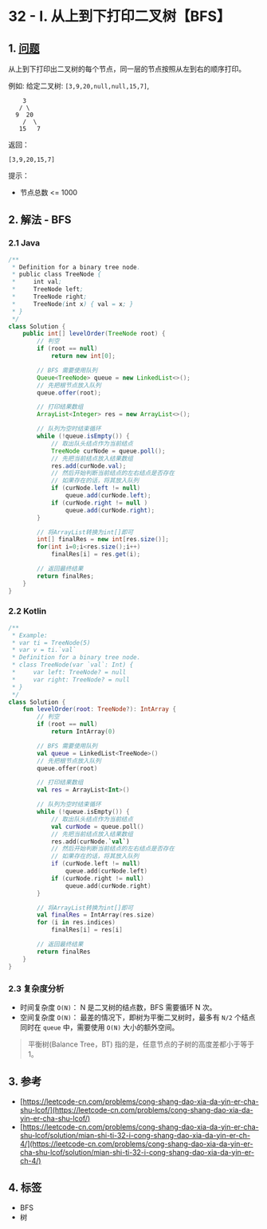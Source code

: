 # 32 - I. 从上到下打印二叉树【BFS】

## 1. [问题](https://leetcode-cn.com/problems/cong-shang-dao-xia-da-yin-er-cha-shu-lcof/)

从上到下打印出二叉树的每个节点，同一层的节点按照从左到右的顺序打印。

例如: 给定二叉树: `[3,9,20,null,null,15,7]`,

```
    3
   / \
  9  20
    /  \
   15   7
```

返回：

```
[3,9,20,15,7]
```

提示：

* 节点总数 <= 1000

## 2. 解法 - BFS

### 2.1 Java

```java
/**
 * Definition for a binary tree node.
 * public class TreeNode {
 *     int val;
 *     TreeNode left;
 *     TreeNode right;
 *     TreeNode(int x) { val = x; }
 * }
 */
class Solution {
    public int[] levelOrder(TreeNode root) {
        // 判空
        if (root == null)
            return new int[0];

        // BFS 需要使用队列
        Queue<TreeNode> queue = new LinkedList<>();
        // 先把根节点放入队列
        queue.offer(root);

        // 打印结果数组
        ArrayList<Integer> res = new ArrayList<>();

        // 队列为空时结束循环
        while (!queue.isEmpty()) {
            // 取出队头结点作为当前结点
            TreeNode curNode = queue.poll();
            // 先把当前结点放入结果数组
            res.add(curNode.val);
            // 然后开始判断当前结点的左右结点是否存在
            // 如果存在的话，将其放入队列
            if (curNode.left != null)
                queue.add(curNode.left);
            if (curNode.right != null )
                queue.add(curNode.right);
        }

        // 将ArrayList转换为int[]即可
        int[] finalRes = new int[res.size()];
        for(int i=0;i<res.size();i++) 
            finalRes[i] = res.get(i);

        // 返回最终结果
        return finalRes;
    }
}
```

### 2.2 Kotlin

```kotlin
/**
 * Example:
 * var ti = TreeNode(5)
 * var v = ti.`val`
 * Definition for a binary tree node.
 * class TreeNode(var `val`: Int) {
 *     var left: TreeNode? = null
 *     var right: TreeNode? = null
 * }
 */
class Solution {
    fun levelOrder(root: TreeNode?): IntArray {
        // 判空
        if (root == null)
            return IntArray(0)

        // BFS 需要使用队列
        val queue = LinkedList<TreeNode>()
        // 先把根节点放入队列
        queue.offer(root)

        // 打印结果数组
        val res = ArrayList<Int>()

        // 队列为空时结束循环
        while (!queue.isEmpty()) {
            // 取出队头结点作为当前结点
            val curNode = queue.poll()
            // 先把当前结点放入结果数组
            res.add(curNode.`val`)
            // 然后开始判断当前结点的左右结点是否存在
            // 如果存在的话，将其放入队列
            if (curNode.left != null)
                queue.add(curNode.left)
            if (curNode.right != null)
                queue.add(curNode.right)
        }

        // 将ArrayList转换为int[]即可
        val finalRes = IntArray(res.size)
        for (i in res.indices)
            finalRes[i] = res[i]

        // 返回最终结果
        return finalRes
    }
}
```

### 2.3 复杂度分析

* 时间复杂度 `O(N)`： N 是二叉树的结点数，BFS 需要循环 N 次。
* 空间复杂度 `O(N)`： 最差的情况下，即树为平衡二叉树时，最多有 `N/2` 个结点同时在 `queue` 中，需要使用 `O(N)` 大小的额外空间。

> 平衡树(Balance Tree，BT) 指的是，任意节点的子树的高度差都小于等于1。

## 3. 参考

* [https://leetcode-cn.com/problems/cong-shang-dao-xia-da-yin-er-cha-shu-lcof/](https://leetcode-cn.com/problems/cong-shang-dao-xia-da-yin-er-cha-shu-lcof/)
* [https://leetcode-cn.com/problems/cong-shang-dao-xia-da-yin-er-cha-shu-lcof/solution/mian-shi-ti-32-i-cong-shang-dao-xia-da-yin-er-ch-4/](https://leetcode-cn.com/problems/cong-shang-dao-xia-da-yin-er-cha-shu-lcof/solution/mian-shi-ti-32-i-cong-shang-dao-xia-da-yin-er-ch-4/)

## 4. 标签

* BFS
* 树
